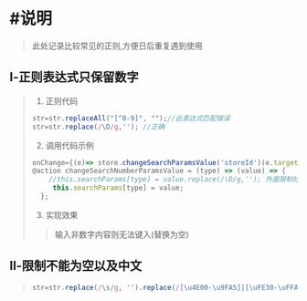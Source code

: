 # #说明

> 此处记录比较常见的正则,方便日后重复遇到使用



## Ⅰ-正则表达式只保留数字

>1. 正则代码
>
>   ```jsx
>   str=str.replaceAll("[^0-9]", "");//此表达式匹配错误
>   str=str.replace(/\D/g,''); //正确	
>   ```
>
>2. 调用代码示例
>
>   ```jsx
>   onChange={(e)=> store.changeSearchParamsValue('storeId')(e.target.value.replace(/\D/g,''))} 
>   @action changeSearchNumberParamsValue = (type) => (value) => {
>       //this.searchParams[type] = value.replace(/\D/g,''); 外面限制好后传入
>        this.searchParams[type] = value;
>     };
>   ```
>
>3. 实现效果
>
>   > 输入非数字内容则无法键入(替换为空)

## Ⅱ-限制不能为空以及中文

>```jsx
>str=str.replace(/\s/g, '').replace(/[\u4E00-\u9FA5]|[\uFE30-\uFFA0]/gi, '');
>```

